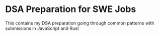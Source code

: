 # DSA Preparation for SWE Jobs
This contains my DSA preparation going through common patterns with submissions in JavaScript and Rust
